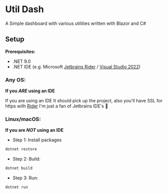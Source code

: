 # Util Dash

A Simple dashboard with various utilities written with Blazor and C#

## Setup
**Prerequisites:**
- .NET 9.0
- .NET IDE (e.g. Microsoft [Jetbrains Rider](https://www.jetbrains.com/rider/) / [Visual Studio 2022](https://visualstudio.microsoft.com))

### Any OS:

**If you *ARE* using an IDE**

If you are using an IDE It should pick up the project,
also you'll have SSL for https with [Rider](https://www.jetbrains.com/rider/)
I'm just a fan of Jetbrains IDE's 🤷

### Linux/macOS:

**If you are *NOT* using an IDE**
- Step 1: Install packages
```bash
dotnet restore
```

- Step 2: Build:
```bash
dotnet build
```

- Step 3: Run:
```bash
dotnet run
```
